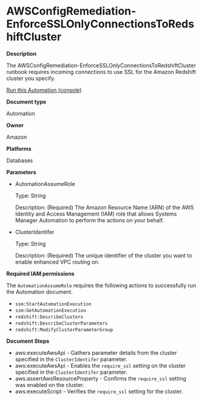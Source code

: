 # AWSConfigRemediation\-EnforceSSLOnlyConnectionsToRedshiftCluster<a name="automation-aws-enforce-redshift-ssl-only"></a>

**Description**

The AWSConfigRemediation\-EnforceSSLOnlyConnectionsToRedshiftCluster runbook requires incoming connections to use SSL for the Amazon Redshift cluster you specify\.

[Run this Automation \(console\)](https://console.aws.amazon.com/systems-manager/automation/execute/AWSConfigRemediation-EnforceSSLOnlyConnectionsToRedshiftCluster)

**Document type**

Automation

**Owner**

Amazon

**Platforms**

Databases

**Parameters**
+ AutomationAssumeRole

  Type: String

  Description: \(Required\) The Amazon Resource Name \(ARN\) of the AWS Identity and Access Management \(IAM\) role that allows Systems Manager Automation to perform the actions on your behalf\.
+ ClusterIdentifer

  Type: String

  Description: \(Required\) The unique identifier of the cluster you want to enable enhanced VPC routing on\.

**Required IAM permissions**

The `AutomationAssumeRole` requires the following actions to successfully run the Automation document\.
+ `ssm:StartAutomationExecution`
+ `ssm:GetAutomationExecution`
+ `redshift:DescribeClusters`
+ `redshift:DescribeClusterParameters`
+ `redshift:ModifyClusterParameterGroup`

**Document Steps**
+ aws:executeAwsApi \- Gathers parameter details from the cluster specified in the `ClusterIdentifer` parameter\.
+ aws:executeAwsApi \- Enables the `require_ssl` setting on the cluster specified in the `ClusterIdentifer` parameter\.
+ aws:assertAwsResourceProperty \- Confirms the `require_ssl` setting was enabled on the cluster\.
+ aws:executeScript \- Verifies the `require_ssl` setting for the cluster\.
